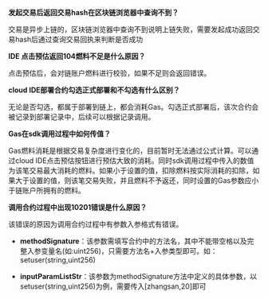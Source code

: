 **发起交易后返回交易hash在区块链浏览器中查询不到？**  

交易是异步上链的，区块链浏览器中查询不到说明上链失败，需要发起成功返回交易hash后通过查询交易回执来判断是否成功

**IDE 点击预估返回104燃料不足是什么原因？** 
 
点击预估后，会对链账户燃料进行校验，如果不足则会返回错误。

**cloud IDE部署合约勾选正式部署和不勾选有什么区别？** 
 
无论是否勾选，都属于部署到链上，都会消耗Gas。勾选正式部署后，该次合约会被记录到部署记录中，后续可以根据记录调用。

**Gas在sdk调用过程中如何传值？**  

Gas燃料消耗是根据交易复杂度进行变化的，目前暂时无法通过公式计算。可以通过cloud IDE点击预估按钮进行预估大致的消耗。同时sdk调用过程中传入的数值为该笔交易最大消耗的燃料。如果小于设置的值，扣除燃料按实际消耗的扣除，如果大于设置的值，则该笔交易失败，并且燃料不予返还，同时设置的Gas参数应小于链账户所拥有的燃料。

**调用合约过程中出现10201错误是什么原因？** 
 
该错误的原因为调用合约过程中有参数入参格式有错误。

- **methodSignature**：该参数需填写合约中的方法名，其中不能带空格以及完整入参变量名(如:uint256)，只需要方法名+入参类型即可。如：setuser(string,uint256)

- **inputParamListStr**：该参数为methodSignature方法中定义的具体参数，以setuser(string,uint256)为例，需要传入[zhangsan,20]即可